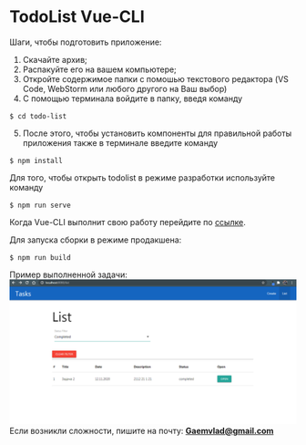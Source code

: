 # TodoList Vue-CLI 

Шаги, чтобы подготовить приложение:
  1. Скачайте архив;
  2. Распакуйте его на вашем компьютере;
  3. Откройте содержимое папки с помошью текстового редактора (VS Code, WebStorm или любого другого на Ваш выбор)
  4. С помощью терминала войдите в папку, введя команду 
  ```
  $ cd todo-list
  ```
  5. После этого, чтобы установить компоненты для правильной работы приложения также в терминале введите команду 
  ```
  $ npm install
  ```
Для того, чтобы открыть todolist в режиме разработки используйте команду 
```
$ npm run serve
```
Когда Vue-CLI выполнит свою работу перейдите по [ссылке](http://localhost:8080).

Для запуска сборки в режиме продакшена:
```
$ npm run build
```

Пример выполненной задачи:
![chat img](./public/img/TodoList.png)
Если возникли сложности, пишите на почту: **Gaemvlad@gmail.com**